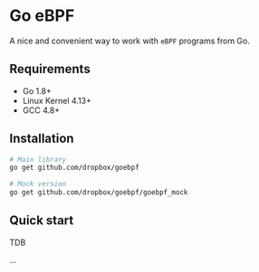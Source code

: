 # Go eBPF
A nice and convenient way to work with `eBPF` programs from Go.

## Requirements
- Go 1.8+
- Linux Kernel 4.13+
- GCC 4.8+

## Installation
```bash
# Main library
go get github.com/dropbox/goebpf

# Mock version
go get github.com/dropbox/goebpf/goebpf_mock
```

## Quick start
TDB

...
